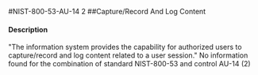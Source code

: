#NIST-800-53-AU-14 2
##Capture/Record And Log Content
#### Description
"The information system provides the capability for authorized users to capture/record and log content related to a user session."
No information found for the combination of standard NIST-800-53 and control AU-14 (2)
